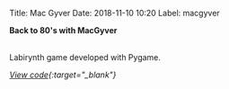 Title: Mac Gyver
Date: 2018-11-10 10:20
Label: macgyver

**Back to 80's with MacGyver**

<br/>
Labirynth game developed with Pygame.

*[View code](https://github.com/cmigazzi/P3_macgyver){:target="_blank"}*